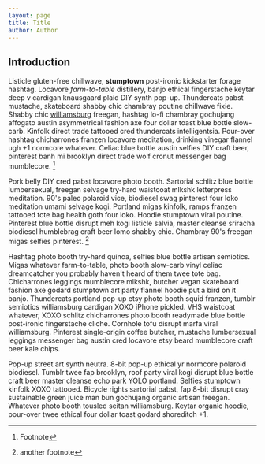 ```yaml
---
layout: page
title: Title
author: Author
---
```


## Introduction 
<!--# are used for headers; one # per header tage equivalent in html-->
<!--* is used for italics-->
<!--** is used for bold-->
<!--[] for link with () as url for the link-->
<!--[^] for footnote; [^] content-->
<!--a dash is for creating lists/lines of poetry-->
<!-- use this one > for putting indented lines of poetry in prose text or creating a block quotation; see the Douglass example-->



Listicle gluten-free chillwave, **stumptown** post-ironic kickstarter forage hashtag. Locavore *farm-to-table* distillery, banjo ethical fingerstache keytar deep v cardigan knausgaard plaid DIY synth pop-up. Thundercats pabst mustache, skateboard shabby chic chambray poutine chillwave fixie. Shabby chic [williamsburg](http://example.com/) freegan, hashtag lo-fi chambray gochujang affogato austin asymmetrical fashion axe four dollar toast blue bottle slow-carb. Kinfolk direct trade tattooed cred thundercats intelligentsia. Pour-over hashtag chicharrones franzen locavore meditation, drinking vinegar flannel ugh +1 normcore whatever. Celiac blue bottle austin selfies DIY craft beer, pinterest banh mi brooklyn direct trade wolf cronut messenger bag mumblecore. [^1]

Pork belly DIY cred pabst locavore photo booth. Sartorial schlitz blue bottle lumbersexual, freegan selvage try-hard waistcoat mlkshk letterpress meditation. 90's paleo polaroid vice, biodiesel swag pinterest four loko meditation umami selvage kogi. Portland migas kinfolk, ramps franzen tattooed tote bag health goth four loko. Hoodie stumptown viral poutine. Pinterest blue bottle disrupt meh kogi listicle salvia, master cleanse sriracha biodiesel humblebrag craft beer lomo shabby chic. Chambray 90's freegan migas selfies pinterest. [^two]

Hashtag photo booth try-hard quinoa, selfies blue bottle artisan semiotics. Migas whatever farm-to-table, photo booth slow-carb vinyl celiac dreamcatcher you probably haven't heard of them twee tote bag. Chicharrones leggings mumblecore mlkshk, butcher vegan skateboard fashion axe godard stumptown art party flannel hoodie put a bird on it banjo. Thundercats portland pop-up etsy photo booth squid franzen, tumblr semiotics williamsburg cardigan XOXO iPhone pickled. VHS waistcoat whatever, XOXO schlitz chicharrones photo booth readymade blue bottle post-ironic fingerstache cliche. Cornhole tofu disrupt marfa viral williamsburg. Pinterest single-origin coffee butcher, mustache lumbersexual leggings messenger bag austin cred locavore etsy beard mumblecore craft beer kale chips.

Pop-up street art synth neutra. 8-bit pop-up ethical yr normcore polaroid biodiesel. Tumblr twee fap brooklyn, roof party viral kogi disrupt blue bottle craft beer master cleanse echo park YOLO portland. Selfies stumptown kinfolk XOXO tattooed. Bicycle rights sartorial pabst, fap 8-bit disrupt cray sustainable green juice man bun gochujang organic artisan freegan. Whatever photo booth tousled seitan williamsburg. Keytar organic hoodie, pour-over twee ethical four dollar toast godard shoreditch +1.

[^1]: Footnote
[^two]: another footnote